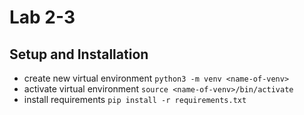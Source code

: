 # Lab 2-3

## Setup and Installation

- create new virtual environment `python3 -m venv <name-of-venv>`
- activate virtual environment `source <name-of-venv>/bin/activate`
- install requirements `pip install -r requirements.txt`
